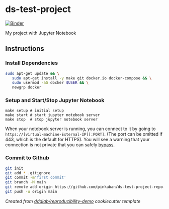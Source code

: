 # ds-test-project

[![Binder](https://mybinder.org/badge_logo.svg)](https://mybinder.org/v2/gh/pinkaban/ds-test-project-repo/main)

My project with Jupyter Notebook

## Instructions

### Install Dependencies

```bash
sudo apt-get update && \
   sudo apt-get install -y make git docker.io docker-compose && \
   sudo usermod -aG docker $USER && \
   newgrp docker
```

### Setup and Start/Stop Jupyter Notebook

```
make setup # initial setup
make start # start jupyter notebook server
make stop  # stop jupyter notebook server
```

When your notebook server is running, you can connect to it by going to `https://[virtual-machine-External-IP][:PORT]`. (The port can be omitted if 443, which is the default for HTTPS). You will see a warning that your connection is not private that you can safely [bypass](https://medium.com/idomongodb/chrome-bypassing-ssl-certificate-check-18b35d2a19fd).

### Commit to Github

```bash
git init
git add * .gitignore
git commit -m'first commit'
git branch -M main
git remote add origin https://github.com/pinkaban/ds-test-project-repo.git
git push -u origin main
```

_Created from [dddlab/reproducibility-demo](https://github.com/dddlab/reproducibility-demo) cookiecutter template_
